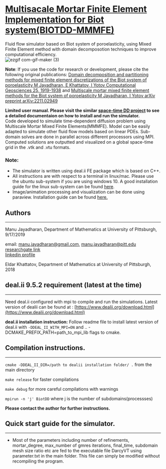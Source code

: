 
# [Multisacale Mortar Finite Element Implementation for Biot system(BIOTDD-MMMFE)](https://arxiv.org/abs/2010.15353)
Fluid flow simulator based on Biot system of poroelasticity, using Mixed Finite Element method with domain decomposotion techniques to improve computational efficiency.  
![ezgif com-gif-maker (3)](https://user-images.githubusercontent.com/35903705/97790134-68adc980-1b9c-11eb-9431-ec5bfcc6da36.gif) 

  
__Note__: If you use the code for research or development, please cite the following original publications: [Domain decomposition and partitioning methods for mixed finite element discretizations of the Biot system of poroelasticity M Jayadharan, E Khattatov, I Yotov Computational Geosciences 25, 1919-1938](https://link.springer.com/article/10.1007/s10596-021-10091-w)
and
[Multiscale mortar mixed finite element methods for the Biot system of poroelasticity M Jayadharan, I Yotov arXiv preprint arXiv:2211.02949](https://arxiv.org/abs/2211.02949)

__Limited user manual. Please visit the similar [space-time DD project](https://github.com/mjayadharan/MMMFE-ST-DD) to see a detailed documentaion on how to install and run the simulator.__  
Code developed to simulate time-dependent diffusion problem using Multiscale Mortar Mixed Finite Elements(MMMFE). Model can be easily adapted to simulate other fluid flow models based on linear PDEs. Sub-domain solves are done in parallel across different processors using MPI. Computed solutions are outputted and visualized on a global space-time grid in the .vtk and .vtu formats. 
### Note:
- The simulator is written using deal.ii FE package which is based on C++.  
-  All instructions are with respect to a terminal in linux/mac. Please use the ubuntu sub-system if you are using windows 10. A good installation guide for the linux sub-system can be found [here](https://docs.microsoft.com/en-us/windows/wsl/install-win10).
- Image/animation processing and visualization can be done using paraview. Installation guide can be found [here.](https://www.paraview.org/Wiki/ParaView:Build_And_Install)

## Authors
-----------
Manu Jayadharan, Department of Mathematics at University of Pittsburgh, 9/17/2019

email: [manu.jayadharan@gmail.com](mailto:manu.jayadharan@gmail.com), [manu.jayadharan@pitt.edu](mailto:manu.jayadharan@pitt.edu)  
[researchgate link](https://www.researchgate.net/profile/Manu_Jayadharan)  
[linkedin profile](https://www.linkedin.com/in/manu-jayadharan/)  
 
Eldar Khattatov, Department of Mathematics at University of Pittsburgh, 2018  


## deal.ii 9.5.2 requirement (latest at the time)
---------------------------------------
Need deal.ii configured with mpi  to compile and run the simulations. Latest version of dealii can be found at : [https://www.dealii.org/download.html](https://www.dealii.org/download.html)

**deal.ii installation instruction:** Follow readme file to install latest version of deal.ii with `-DDEAL_II_WITH_MPI=ON` and .. -DCMAKE_PREFIX_PATH=path_to_mpi_lib flags to cmake. 


## Compilation instructions.
-------------------------------------------
`cmake -DDEAL_II_DIR=/path to dealii installation folder/ .` from the main directory

`make release` for faster compilations

`make debug` for more careful compilations with warnings

`mpirun -n 'j' BiotDD` where j is the number of subdomains(processses)

**Please contact the author for further instructions.**

## Quick start guide for the simulator.
-------------------------------------
* Most of the parameters including number of refinements, mortar_degree, max_number of gmres iterations, final_time, subdomain mesh size
ratio etc are fed to the executable file DarcyVT using parameter.txt in the main folder. This file can simply be modified
without recompiling the program.  

